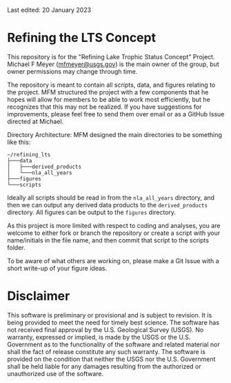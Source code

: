 Last edited: 20 January 2023

# Refining the LTS Concept

This repository is for the "Refining Lake Trophic Status Concept"
Project. Michael F Meyer (mfmeyer@usgs.gov) is the main owner of the
group, but owner permissions may change through time.

The repository is meant to contain all scripts, data, and figures
relating to the project. MFM structured the project with a few
components that he hopes will allow for members to be able to work most
efficiently, but he recognizes that this may not be realized. If you
have suggestions for improvements, please feel free to send them over
email or as a GitHub Issue directed at Michael.

Directory Architecture: MFM designed the main directories to be
something like this:
```
~/refining_lts
├───data
│   ├───derived_products
│   └───nla_all_years
├───figures
└───scripts
```

Ideally all scripts should be read in from the `nla_all_years`
directory, and then we can output any derived data products to the
`derived_products` directory. All figures can be output to the `figures`
directory.

As this project is more limited with respect to coding and analyses, you
are welcome to either fork or branch the repository or create a script
with your name/initials in the file name, and then commit that script to
the scripts folder.

To be aware of what others are working on, please make a Git Issue with
a short write-up of your figure ideas.

# Disclaimer
This software is preliminary or provisional and is subject to revision.
It is being provided to meet the need for timely best science. The
software has not received final approval by the U.S. Geological Survey
(USGS). No warranty, expressed or implied, is made by the USGS or the
U.S. Government as to the functionality of the software and related
material nor shall the fact of release constitute any such warranty. The
software is provided on the condition that neither the USGS nor the U.S.
Government shall be held liable for any damages resulting from the
authorized or unauthorized use of the software.
